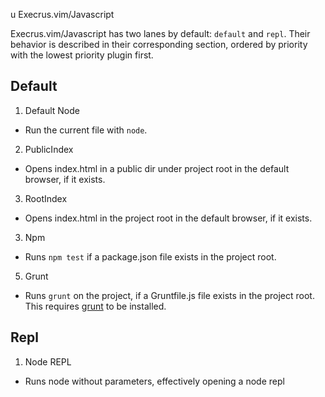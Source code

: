 u Execrus.vim/Javascript

Execrus.vim/Javascript has two lanes by default: `default` and `repl`. Their
behavior is described in their corresponding section, ordered by priority with
the lowest priority plugin first.

## Default

1. Default Node
  - Run the current file with `node`.
2. PublicIndex
  - Opens index.html in a public dir under project root in the default browser, if it exists.
3. RootIndex
  - Opens index.html in the project root in the default browser, if it exists.
3. Npm
  - Runs `npm test` if a package.json file exists in the project root.
5. Grunt
  - Runs `grunt` on the project, if a Gruntfile.js file exists in the project root.
    This requires [grunt](http://gruntjs.com) to be installed.

## Repl

1. Node REPL
  - Runs node without parameters, effectively opening a node repl
